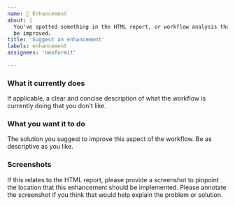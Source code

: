 ```yaml
---
name: 🚀 Enhancement
about: |
  You've spotted something in the HTML report, or workflow analysis that could
  be improved.
title: 'Suggest an enhancement'
labels: enhancement
assignees: 'neoformit'

---
```


### What it currently does
If applicable, a clear and concise description of what the workflow is
currently doing that you don't like.

### What you want it to do
The solution you suggest to improve this aspect of the workflow. Be as
descriptive as you like.

### Screenshots
If this relates to the HTML report, please provide a screenshot to pinpoint the
location that this enhancement should be implemented.
Please annotate the screenshot if you think that would help explain the problem
or solution.
